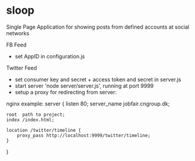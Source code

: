 # sloop
Single Page Application for showing posts from defined accounts at social networks

FB Feed
- set AppID in configuration.js

Twitter Feed
- set consumer key and secret + access token and secret in server.js
- start server 'node server/server.js', running at port 9999
- setup a proxy for redirecting from server:

nginx example:
server {
    listen       80;
    server_name jobfair.cngroup.dk;

    root  path to project;
    index /index.html;

    location /twitter/timeline {
        proxy_pass http://localhost:9999/twitter/timeline;
    }
}
